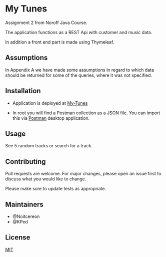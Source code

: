 # My Tunes

Assignment 2 from Noroff Java Course. 

The application functions as a REST Api with customer and music data.

In addition a front end part is made using Thymeleaf.

## Assumptions

In Appendix A we have made some assumptions in regard to which data should be returned for some of the queries, where it was not specified.

## Installation

 - Application is deployed at [My-Tunes](http://my-tunes-assignment.herokuapp.com/)

 - In root you will find a Postman collection as a JSON file. You can import this via [Postman](https://www.postman.com/downloads/) desktop application.

## Usage

See 5 random tracks or search for a track.

## Contributing
Pull requests are welcome. For major changes, please open an issue first to discuss what you would like to change.

Please make sure to update tests as appropriate.

## Maintainers

 - @Noitcereon
 - @KPed

## License
[MIT](https://choosealicense.com/licenses/mit/)

